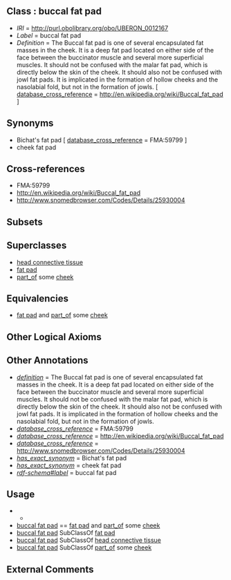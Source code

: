 
## Class : buccal fat pad

 * *IRI* = http://purl.obolibrary.org/obo/UBERON_0012167
 * *Label* = buccal fat pad
 * *Definition* = The Buccal fat pad is one of several encapsulated fat masses in the cheek. It is a deep fat pad located on either side of the face between the buccinator muscle and several more superficial muscles. It should not be confused with the malar fat pad, which is directly below the skin of the cheek. It should also not be confused with jowl fat pads. It is implicated in the formation of hollow cheeks and the nasolabial fold, but not in the formation of jowls. [ [database_cross_reference](../../ef/oboInOwl#hasDbXref.md) = http://en.wikipedia.org/wiki/Buccal_fat_pad ]

## Synonyms

 * Bichat's fat pad [ [database_cross_reference](../../ef/oboInOwl#hasDbXref.md) = FMA:59799 ]
 * cheek fat pad

## Cross-references

 * FMA:59799
 * http://en.wikipedia.org/wiki/Buccal_fat_pad
 * http://www.snomedbrowser.com/Codes/Details/25930004

## Subsets


## Superclasses

 * [head connective tissue](../../UBERON/66/UBERON_0003566.md)
 * [fat pad](../../UBERON/16/UBERON_0003916.md)
 * [part_of](../../BFO/50/BFO_0000050.md) some [cheek](../../UBERON/67/UBERON_0001567.md)

## Equivalencies

 * [fat pad](../../UBERON/16/UBERON_0003916.md) and [part_of](../../BFO/50/BFO_0000050.md) some [cheek](../../UBERON/67/UBERON_0001567.md)

## Other Logical Axioms


## Other Annotations

 * *[definition](../../IAO/15/IAO_0000115.md)* = The Buccal fat pad is one of several encapsulated fat masses in the cheek. It is a deep fat pad located on either side of the face between the buccinator muscle and several more superficial muscles. It should not be confused with the malar fat pad, which is directly below the skin of the cheek. It should also not be confused with jowl fat pads. It is implicated in the formation of hollow cheeks and the nasolabial fold, but not in the formation of jowls.
 * *[database_cross_reference](../../ef/oboInOwl#hasDbXref.md)* = FMA:59799
 * *[database_cross_reference](../../ef/oboInOwl#hasDbXref.md)* = http://en.wikipedia.org/wiki/Buccal_fat_pad
 * *[database_cross_reference](../../ef/oboInOwl#hasDbXref.md)* = http://www.snomedbrowser.com/Codes/Details/25930004
 * *[has_exact_synonym](../../ym/oboInOwl#hasExactSynonym.md)* = Bichat's fat pad
 * *[has_exact_synonym](../../ym/oboInOwl#hasExactSynonym.md)* = cheek fat pad
 * *[rdf-schema#label](../../el/rdf-schema#label.md)* = buccal fat pad

## Usage

 * -
 * [buccal fat pad](../../UBERON/67/UBERON_0012167.md) == [fat pad](../../UBERON/16/UBERON_0003916.md) and [part_of](../../BFO/50/BFO_0000050.md) some [cheek](../../UBERON/67/UBERON_0001567.md)
 * [buccal fat pad](../../UBERON/67/UBERON_0012167.md) SubClassOf [fat pad](../../UBERON/16/UBERON_0003916.md)
 * [buccal fat pad](../../UBERON/67/UBERON_0012167.md) SubClassOf [head connective tissue](../../UBERON/66/UBERON_0003566.md)
 * [buccal fat pad](../../UBERON/67/UBERON_0012167.md) SubClassOf [part_of](../../BFO/50/BFO_0000050.md) some [cheek](../../UBERON/67/UBERON_0001567.md)

## External Comments

